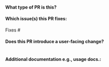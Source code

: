 #### What type of PR is this?

<!--
Add one of the following:
bug
cleanup
documentation
feature
-->

#### Which issue(s) this PR fixes:
<!--
*Automatically closes linked issue when PR is merged.
Usage: `Fixes #<issue number>`, or `Fixes (paste link of issue)`.
_If PR is about `failing-tests or flakes`, please post the related issues/tests in a comment and do not use `Fixes`_*
-->
Fixes #

#### Does this PR introduce a user-facing change?
<!--
If no, just write "NONE" in the release-note block below.
If yes, a release note is required:
Enter your extended release note in the block below. If the PR requires additional action from users switching to the new release, include the string "action required".
-->
```release-note

```

#### Additional documentation e.g., usage docs.:

<!--
This section can be blank if this pull request does not require a release note.

See here for guidance on getting permanent links to files: https://help.github.com/en/articles/getting-permanent-links-to-files

Please use the following format for linking documentation:
- [Usage]: <link>
- [Other doc]: <link>
-->
```docs

```
